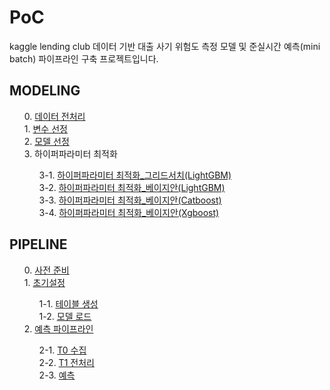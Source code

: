 # PoC
kaggle lending club 데이터 기반 대출 사기 위험도 측정 모델 및 준실시간 예측(mini batch) 파이프라인 구축 프로젝트입니다.



## MODELING
<ol style="list-style-type:decimal" start="0">                       
0. <a href="https://seulbiso.github.io/PoC/Modeling/0. 데이터 전처리.html">데이터 전처리</a><br>
1. <a href="https://seulbiso.github.io/PoC/Modeling/1. 변수 선정.html">변수 선정</a><br>
2. <a href="https://seulbiso.github.io/PoC/Modeling/2. 모델 선정.html">모델 선정</a><br>
3. 하이퍼파라미터 최적화<br>
  <ol style="list-style-type:decimal" start="1">
  3-1. <a href="https://seulbiso.github.io/PoC/Modeling/3-1. 하이퍼파라미터 최적화_그리드서치(LightGBM).html">하이퍼파라미터 최적화_그리드서치(LightGBM)</a><br>
  3-2. <a href="https://seulbiso.github.io/PoC/Modeling/3-2. 하이퍼파라미터 최적화_베이지안(LightGBM).html">하이퍼파라미터 최적화_베이지안(LightGBM)</a><br>
  3-3. <a href="https://seulbiso.github.io/PoC/Modeling/3-3. 하이퍼파라미터 최적화_베이지안(Catboost).html">하이퍼파라미터 최적화_베이지안(Catboost)</a><br>
  3-4. <a href="https://seulbiso.github.io/PoC/Modeling/3-4. 하이퍼파라미터 최적화_베이지안(Xgboost).html">하이퍼파라미터 최적화_베이지안(Xgboost)</a><br>
  </ol>
</ol>

## PIPELINE
<ol style="list-style-type:decimal" start="0"> 
0. <a href="https://seulbiso.github.io/PoC/Pipeline/0. 사전 준비.html">사전 준비</a><br>
1. <a href="https://seulbiso.github.io/PoC/Pipeline/1. 초기설정.html">초기설정</a><br>
  <ol style="list-style-type:decimal" start="1">
  1-1. <a href="https://seulbiso.github.io/PoC/Pipeline/1-1. 테이블 생성.html">테이블 생성</a><br>
  1-2. <a href="https://seulbiso.github.io/PoC/Pipeline/1-2. 모델 로드.html">모델 로드</a><br>
  </ol>
2. <a href="https://seulbiso.github.io/PoC/Pipeline/2. 예측 파이프라인.html">예측 파이프라인</a><br>
  <ol style="list-style-type:decimal" start="1">
    2-1. <a href="https://seulbiso.github.io/PoC/Pipeline/2-1. T0 수집.html">T0 수집</a><br>
    2-2. <a href="https://seulbiso.github.io/PoC/Pipeline/2-2. T1 전처리.html">T1 전처리</a><br>
    2-3. <a href="https://seulbiso.github.io/PoC/Pipeline/2-3. 예측.html">예측</a><br>
  </ol>
</ol>
